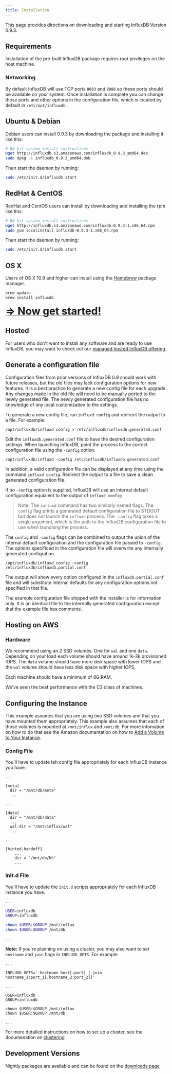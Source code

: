 ```yaml
---
title: Installation
---
```


This page provides directions on downloading and starting InfluxDB Version 0.9.3.

## Requirements
Installation of the pre-built InfluxDB package requires root privileges on the host machine.

### Networking
By default InfluxDB will use TCP ports `8083` and `8086` so these ports should be available on your system. Once installation is complete you can change those ports and other options in the configuration file, which is located by default in `/etc/opt/influxdb`.

## Ubuntu & Debian
Debian users can install 0.9.3 by downloading the package and installing it like this:

```bash
# 64-bit system install instructions
wget http://influxdb.s3.amazonaws.com/influxdb_0.9.3_amd64.deb
sudo dpkg -i influxdb_0.9.3_amd64.deb
```

Then start the daemon by running:

```sh
sudo /etc/init.d/influxdb start
```

## RedHat & CentOS
RedHat and CentOS users can install by downloading and installing the rpm like this:

```bash
# 64-bit system install instructions
wget http://influxdb.s3.amazonaws.com/influxdb-0.9.3-1.x86_64.rpm
sudo yum localinstall influxdb-0.9.3-1.x86_64.rpm
```

Then start the daemon by running:

```sh
sudo /etc/init.d/influxdb start
```

## OS X

Users of OS X 10.8 and higher can install using the [Homebrew](http://brew.sh/) package manager.

```sh
brew update
brew install influxdb
```

<a href="getting_started.html"><font size="6"><b>⇒ Now get started!</b></font></a>


## Hosted

For users who don't want to install any software and are ready to use InfluxDB, you may want to check out our [managed hosted InfluxDB offering](http://customers.influxdb.com).

## Generate a configuration file

Configuration files from prior versions of InfluxDB 0.9 should work with future releases, but the old files may lack configuration options for new features. It is a best practice to generate a new config file for each upgrade. Any changes made in the old file will need to be manually ported to the newly generated file. The newly generated configuration file has no knowledge of any local customization to the settings.

To generate a new config file, run `influxd config` and redirect the output to a file. For example:

```shell
/opt/influxdb/influxd config > /etc/influxdb/influxdb.generated.conf
```

Edit the `influxdb.generated.conf` file to have the desired configuration settings. When launching InfluxDB, point the process to the correct configuration file using the `-config` option.

```shell
/opt/influxdb/influxd -config /etc/influxdb/influxdb.generated.conf
```

In addition, a valid configuration file can be displayed at any time using the command `influxd config`. Redirect the output to a file to save a clean generated configuration file.

If no `-config` option is supplied, InfluxDB will use an internal default configuration equialent to the output of `influxd config`

> Note: The `influxd` command has two similarly named flags. The `config` flag prints a generated default configuration file to STDOUT but does not launch the `influxd` process. The `-config` flag takes a single argument, which is the path to the InfluxDB configuration file to use when launching the process.

The `config` and `-config` flags can be combined to output the union of the internal default configuration and the configuration file passed to `-config`. The options specificed in the configuration file will overwrite any internally generated configration.

```shell
/opt/influxdb/influxd config -config /etc/influxdb/influxdb.partial.conf
```

The output will show every option configured in the `influxdb.partial.conf` file and will substitute internal defaults for any configuration options not specified in that file.

The example configuration file shipped with the installer is for information only. It is an identical file to the internally generated configuration except that the example file has comments.

## Hosting on AWS

### Hardware

We recommend using an 2 SSD volumes. One for `wal` and one `data`. Depending on your load each volume should have around 1k-3k provisioned IOPS. The `data` volume should have more disk space with lower IOPS and the `wal` volume should have less disk space with higher IOPS.

Each machine should have a minimum of 8G RAM.

We’ve seen the best performance with the C3 class of machines.

## Configuring the Instance

This example assumes that you are using two SSD volumes and that you have mounted them appropriately. This example also assumes that each of those volumes is mounted at `/mnt/influx` and `/mnt/db`. For more infomation on how to do that see the Amazon documentation on how to [Add a Volume to Your Instance](http://docs.aws.amazon.com/AWSEC2/latest/UserGuide/ec2-add-volume-to-instance.html).

### Config File
You'll have to update teh config file appropriately for each InfluxDB instance you have.

```
...

[meta]
  dir = "/mnt/db/meta"
  ...

...

[data]
  dir = "/mnt/db/data"
  ...
  wal-dir = "/mnt/influx/wal"
  ...

...

[hinted-handoff]
    ...
    dir = "/mnt/db/hh"
    ...
```

### Init.d File

You'll have to update the `init.d` scripts appropriately for each InfluxDB instance you have.

```bash
...

USER=influxdb
GROUP=influxdb

chown $USER:$GROUP /mnt/influx
chown $USER:$GROUP /mnt/db

...
```

**Note:** If you're planning on using a cluster, you may also want to set `hostname` and `join` flags in `INFLUXD_OPTS`. For example 

```
...

INFLUXD_OPTS='-hostname host[:port] [-join hostname_1:port_1[,hostname_2:port_2]]'

...

USER=influxdb
GROUP=influxdb

chown $USER:$GROUP /mnt/influx
chown $USER:$GROUP /mnt/db

...
```

For more detailed instructions on how to set up a cluster, see the documenation on [clustering](/docs/v0.9/guides/clustering.html)

## Development Versions

Nightly packages are available and can be found on the [downloads page](/download/index.html)
